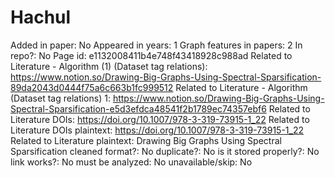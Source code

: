 # Hachul

Added in paper: No
Appeared in years: 1
Graph features in papers: 2
In repo?: No
Page id: e1132008411b4e748f43418928c988ad
Related to Literature - Algorithm (1) (Dataset tag relations): https://www.notion.so/Drawing-Big-Graphs-Using-Spectral-Sparsification-89da2043d0444f75a6c663b1fc999512
Related to Literature - Algorithm (Dataset tag relations) 1: https://www.notion.so/Drawing-Big-Graphs-Using-Spectral-Sparsification-e5d3efdca48541f2b1789ec74357ebf6
Related to Literature DOIs: https://doi.org/10.1007/978-3-319-73915-1_22
Related to Literature DOIs plaintext: https://doi.org/10.1007/978-3-319-73915-1_22
Related to Literature plaintext: Drawing Big Graphs Using Spectral
Sparsification
cleaned format?: No
duplicate?: No
is it stored properly?: No
link works?: No
must be analyzed: No
unavailable/skip: No